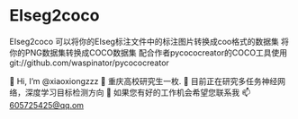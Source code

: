 # EIseg2coco
EIseg2coco 可以将你的EIseg标注文件中的标注图片转换成coo格式的数据集
将你的PNG数据集转换成COCO数据集 配合作者pycococreator的COCO工具使用git://github.com/waspinator/pycococreator

























👋 Hi, I’m @xiaoxiongzzz
👀 重庆高校研究生一枚.
🌱 目前正在研究多任务神经网络，深度学习目标检测方向
💞️ 如果您有好的工作机会希望您联系我
📫 605725425@qq.om
